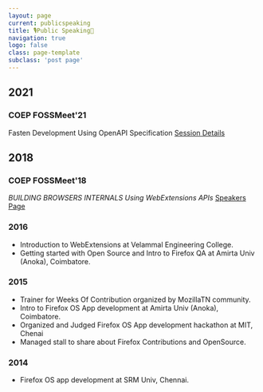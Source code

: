 ```yaml
---
layout: page
current: publicspeaking
title: 🎙️Public Speaking🎤
navigation: true
logo: false
class: page-template
subclass: 'post page'
---
```


## 2021

### COEP FOSSMeet'21

Fasten Development Using OpenAPI Specification [Session Details](https://foss.coep.org.in/fossmeet/Fossmeet21/?page_id=2611#dev)


## 2018

### COEP FOSSMeet'18 

*BUILDING BROWSERS INTERNALS Using WebExtensions APIs* [Speakers Page](http://foss.coep.org.in/fossmeet/fossmeet18/#gtco-speakers)

### 2016 
- Introduction to WebExtensions at  Velammal Engineering College.
- Getting started with Open Source and Intro to Firefox QA at Amirta Univ (Anoka), Coimbatore.

### 2015

- Trainer for  Weeks Of Contribution organized by MozillaTN community.
- Intro to Firefox OS App development at Amirta Univ (Anoka), Coimbatore.
- Organized and Judged Firefox OS App development hackathon at MIT, Chenai
- Managed stall to share about Firefox Contributions and OpenSource.

### 2014

- Firefox OS app development at  SRM Univ, Chennai. 
